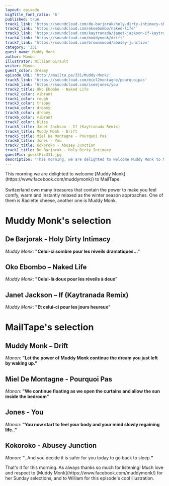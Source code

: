 ```yaml
---
layout: episode
bigTitle_font_ratio: '6'
published: true
track1_link: 'https://soundcloud.com/de-barjorak/holy-dirty-intimacy-shorter'
track2_link: 'https://soundcloud.com/okoebombo/naked-life'
track3_link: 'https://soundcloud.com/kaytranada/janet-jackson-if-kaytranada'
track4_link: 'https://soundcloud.com/muddymonk/drift'
track7_link: 'https://soundcloud.com/brownswood/abusey-junction'
category: '331'
guest_name: Muddy Monk
author: Manon
illustrator: William Girault
writer: Manon
guest_color: dreamy
episode_URL: 'http://mailta.pe/331/Muddy-Monk/'
track5_link: 'https://soundcloud.com/miel2montagne/pourquoipas'
track6_link: 'https://soundcloud.com/iseejones/you'
track2_title: Oko Ebombo - Naked Life
track2_color: vibrant
track1_color: rough
track3_color: trippy
track4_color: dreamy
track5_color: dreamy
track6_color: vibrant
track7_color: bliss
track3_title: Janet Jackson - If (Kaytranada Remix)
track4_title: Muddy Monk - Drift
track5_title: Miel De Montagne - Pourquoi Pas
track6_title: Jones - You
track7_title: Kokoroko - Abusey Junction
track1_title: De Barjorak - Holy Dirty Intimacy
guestPic: guestPic331.jpg
description: 'This morning, we are delighted to welcome Muddy Monk to Mailtape.'
---
```

<p id="introduction">This morning we are delighted to welcome [Muddy Monk](https://www.facebook.com/muddymonk/) to MailTape.
<br><br>
Switzerland own many treasures that contain the power to make you feel comfy, warm and instantly relaxed as the winter season approaches. One of them is Raclette cheese, another one is Muddy Monk.</p>


# Muddy Monk's selection

##  De Barjorak - Holy Dirty Intimacy
_Muddy Monk_: **"**Celui-ci sombre pour les réveils dramatiques...**"**

## Oko Ebombo – Naked Life
_Muddy Monk_: **"**Celui-là doux pour les réveils à deux**"**

## Janet Jackson – If (Kaytranada Remix)
_Muddy Monk_: **"**Et celui-ci pour les jours heureux**"**


# MailTape's selection

## Muddy Monk – Drift
_Manon_: **"**Let the power of Muddy Monk continue the dream you just left by waking up.**"**

## Miel De Montagne - Pourquoi Pas
_Manon_: **"**We continue floating as we open the curtains and allow the sun inside the bedroom**"**

## Jones - You
_Manon_: **"**You now start to feel your body and your mind slowly regaining life..**"**

## Kokoroko - Abusey Junction
_Manon_: **"**..And you decide it is safer for you today to go back to sleep.**"**


<p id="outroduction">That's it for this morning. As always thanks so much for listening! Much love and respect to [Muddy Monk](https://www.facebook.com/muddymonk/) for her Sunday selections, and to William for this episode's cool illustration.</p>
